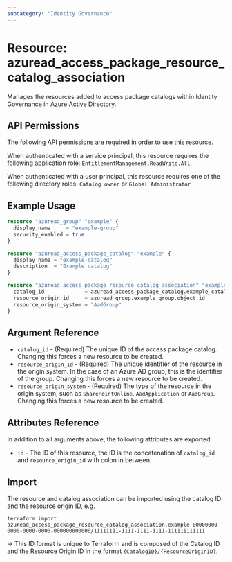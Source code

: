 ```yaml
---
subcategory: "Identity Governance"
---
```


# Resource: azuread_access_package_resource_catalog_association

Manages the resources added to access package catalogs within Identity Governance in Azure Active Directory.

## API Permissions

The following API permissions are required in order to use this resource.

When authenticated with a service principal, this resource requires the following application role: `EntitlementManagement.ReadWrite.All`.

When authenticated with a user principal, this resource requires one of the following directory roles: `Catalog owner` or `Global Administrator`


## Example Usage

```terraform
resource "azuread_group" "example" {
  display_name     = "example-group"
  security_enabled = true
}

resource "azuread_access_package_catalog" "example" {
  display_name = "example-catalog"
  description  = "Example catalog"
}

resource "azuread_access_package_resource_catalog_association" "example" {
  catalog_id             = azuread_access_package_catalog.example_catalog.id
  resource_origin_id     = azuread_group.example_group.object_id
  resource_origin_system = "AadGroup"
}
```

## Argument Reference

* `catalog_id` - (Required) The unique ID of the access package catalog. Changing this forces a new resource to be created.
* `resource_origin_id` - (Required) The unique identifier of the resource in the origin system. In the case of an Azure AD group, this is the identifier of the group. Changing this forces a new resource to be created.
* `resource_origin_system` - (Required) The type of the resource in the origin system, such as `SharePointOnline`, `AadApplication` or `AadGroup`. Changing this forces a new resource to be created.

## Attributes Reference

In addition to all arguments above, the following attributes are exported:

* `id` - The ID of this resource, the ID is the concatenation of `catalog_id` and `resource_origin_id` with colon in between.

## Import

The resource and catalog association can be imported using the catalog ID and the resource origin ID, e.g.

```
terraform import azuread_access_package_resource_catalog_association.example 00000000-0000-0000-0000-000000000000/11111111-1111-1111-1111-111111111111
```

-> This ID format is unique to Terraform and is composed of the Catalog ID and the Resource Origin ID in the format `{CatalogID}/{ResourceOriginID}`.
